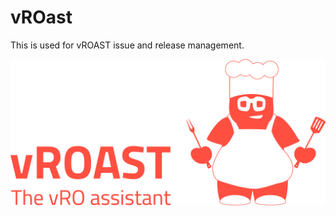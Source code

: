 # vROast

This is used for vROAST issue and release management.

![logo](https://raw.githubusercontent.com/orangeglasses/vROast/ee0192a0962f8484e90de1ad017070b77acc5dd6/ITQ_vROAST%20tool%20Logo.png)
